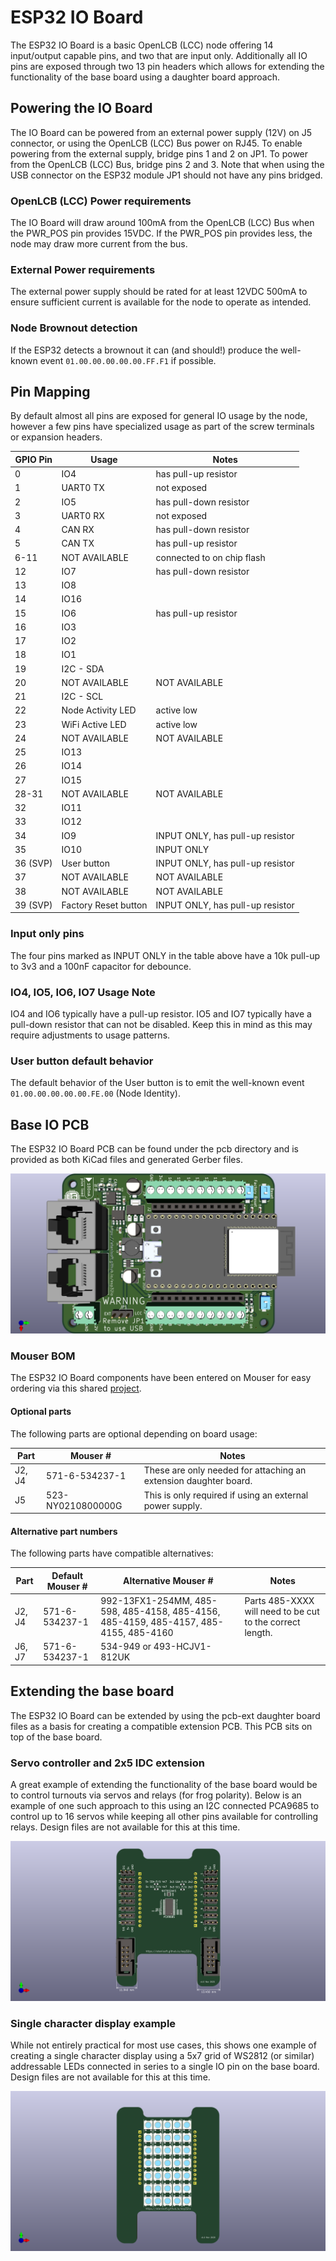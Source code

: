 # ESP32 IO Board

The ESP32 IO Board is a basic OpenLCB (LCC) node offering 14 input/output
capable pins, and two that are input only. Additionally all IO pins are exposed
through two 13 pin headers which allows for extending the functionality of 
the base board using a daughter board approach.

## Powering the IO Board

The IO Board can be powered from an external power supply (12V) on J5
connector, or using the OpenLCB (LCC) Bus power on RJ45. To enable powering
from the external supply, bridge pins 1 and 2 on JP1. To power from the OpenLCB
(LCC) Bus, bridge pins 2 and 3. Note that when using the USB connector on the
ESP32 module JP1 should not have any pins bridged.

### OpenLCB (LCC) Power requirements

The IO Board will draw around 100mA from the OpenLCB (LCC) Bus when the PWR_POS
pin provides 15VDC. If the PWR_POS pin provides less, the node may draw more
current from the bus.

### External Power requirements

The external power supply should be rated for at least 12VDC 500mA to ensure
sufficient current is available for the node to operate as intended.

### Node Brownout detection

If the ESP32 detects a brownout it can (and should!) produce the well-known
event `01.00.00.00.00.00.FF.F1` if possible.

## Pin Mapping

By default almost all pins are exposed for general IO usage by the node,
however a few pins have specialized usage as part of the screw terminals or
expansion headers.

| GPIO Pin | Usage | Notes |
| -------- | ----- | ----- |
| 0 | IO4 | has pull-up resistor |
| 1 | UART0 TX | not exposed |
| 2 | IO5 | has pull-down resistor |
| 3 | UART0 RX | not exposed |
| 4 | CAN RX | has pull-down resistor |
| 5 | CAN TX | has pull-up resistor |
| 6-11 | NOT AVAILABLE | connected to on chip flash |
| 12 | IO7 | has pull-down resistor |
| 13 | IO8 | |
| 14 | IO16 | |
| 15 | IO6 | has pull-up resistor |
| 16 | IO3 | |
| 17 | IO2 | |
| 18 | IO1 | |
| 19 | I2C - SDA | |
| 20 | NOT AVAILABLE | NOT AVAILABLE |
| 21 | I2C - SCL | |
| 22 | Node Activity LED | active low |
| 23 | WiFi Active LED | active low |
| 24 | NOT AVAILABLE | NOT AVAILABLE |
| 25 | IO13 | |
| 26 | IO14 | |
| 27 | IO15 | |
| 28-31 | NOT AVAILABLE | NOT AVAILABLE |
| 32 | IO11 | |
| 33 | IO12 | |
| 34 | IO9 | INPUT ONLY, has pull-up resistor |
| 35 | IO10 | INPUT ONLY |
| 36 (SVP) | User button | INPUT ONLY, has pull-up resistor |
| 37 | NOT AVAILABLE | NOT AVAILABLE |
| 38 | NOT AVAILABLE | NOT AVAILABLE |
| 39 (SVP) | Factory Reset button | INPUT ONLY, has pull-up resistor |

### Input only pins

The four pins marked as INPUT ONLY in the table above have a 10k pull-up to
3v3 and a 100nF capacitor for debounce.

### IO4, IO5, IO6, IO7 Usage Note

IO4 and IO6 typically have a pull-up resistor. IO5 and IO7 typically have a
pull-down resistor that can not be disabled. Keep this in mind as this may
require adjustments to usage patterns.

### User button default behavior

The default behavior of the User button is to emit the well-known event
`01.00.00.00.00.00.FE.00` (Node Identity).

## Base IO PCB

The ESP32 IO Board PCB can be found under the pcb directory and is provided
as both KiCad files and generated Gerber files.

![PCB Render](pcb/pcb.png)

### Mouser BOM

The ESP32 IO Board components have been entered on Mouser for easy ordering
via this shared [project](https://www.mouser.com/ProjectManager/ProjectDetail.aspx?AccessID=f3c392b9f2).

#### Optional parts

The following parts are optional depending on board usage:

| Part | Mouser # | Notes |
| ---- | -------- | ----- |
| J2, J4 | 571-6-534237-1 | These are only needed for attaching an extension daughter board. |
| J5 | 523-NY0210800000G | This is only required if using an external power supply. |

#### Alternative part numbers

The following parts have compatible alternatives:

| Part | Default Mouser # | Alternative Mouser # | Notes |
| ---- | ---------------- | -------------------- | ----- |
| J2, J4 | 571-6-534237-1 | 992-13FX1-254MM, 485-598, 485-4158, 485-4156, 485-4159, 485-4157, 485-4155, 485-4160 | Parts 485-XXXX will need to be cut to the correct length. |
| J6, J7 | 571-6-534237-1 | 534-949 or 493-HCJV1-812UK |

## Extending the base board

The ESP32 IO Board can be extended by using the pcb-ext daughter board files
as a basis for creating a compatible extension PCB. This PCB sits on top of the
base board.

### Servo controller and 2x5 IDC extension

A great example of extending the functionality of the base board would be to control turnouts via servos and relays (for frog polarity). Below is an example of one such approach to this using an I2C connected PCA9685 to control up to 16 servos while keeping all other pins available for controlling relays. Design files are not available for this at this time.

![Extension PCB as Servo controller](pcb-ext/pcb-ext-servo-2x5.png)

### Single character display example

While not entirely practical for most use cases, this shows one example of creating a single character display using a 5x7 grid of WS2812 (or similar) addressable LEDs connected in series to a single IO pin on the base board. Design files are not available for this at this time.

![Extension PCB as Digit](pcb-ext/pcb-ext.png)